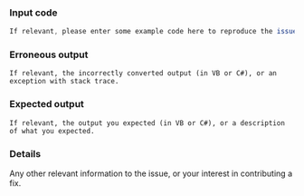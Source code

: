 ### Input code
```C#
If relevant, please enter some example code here to reproduce the issue (in VB or C#), or the steps taken to cause the issue.
```

### Erroneous output
```vbnet
If relevant, the incorrectly converted output (in VB or C#), or an exception with stack trace.
```

### Expected output
```vbnet
If relevant, the output you expected (in VB or C#), or a description of what you expected.
```

### Details
Any other relevant information to the issue, or your interest in contributing a fix.
